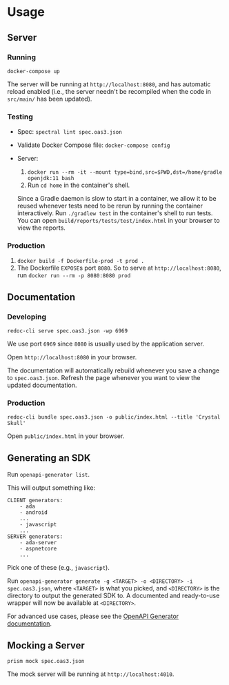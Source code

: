 # Usage

## Server

### Running

`docker-compose up`

The server will be running at `http://localhost:8080`, and has automatic reload enabled (i.e., the server needn't be recompiled when the code in `src/main/` has been updated).

### Testing

- Spec: `spectral lint spec.oas3.json`
- Validate Docker Compose file: `docker-compose config`
- Server: 
    1. `docker run --rm -it --mount type=bind,src=$PWD,dst=/home/gradle openjdk:11 bash`
    1. Run `cd home` in the container's shell.
    
    Since a Gradle daemon is slow to start in a container, we allow it to be reused whenever tests need to be rerun by running the container interactively. Run `./gradlew test` in the container's shell to run tests. You can open `build/reports/tests/test/index.html` in your browser to view the reports.

### Production

1. `docker build -f Dockerfile-prod -t prod .`
1. The Dockerfile `EXPOSE`s port `8080`. So to serve at `http://localhost:8080`, run `docker run --rm -p 8080:8080 prod`

## Documentation

### Developing

`redoc-cli serve spec.oas3.json -wp 6969`

We use port `6969` since `8080` is usually used by the application server.

Open `http://localhost:8080` in your browser. 

The documentation will automatically rebuild whenever you save a change to `spec.oas3.json`. Refresh the page whenever you want to view the updated documentation.

### Production

`redoc-cli bundle spec.oas3.json -o public/index.html --title 'Crystal Skull'`

Open `public/index.html` in your browser.

## Generating an SDK

Run `openapi-generator list`.

This will output something like:
```
CLIENT generators:
    - ada
    - android
    ...
    - javascript
    ...
SERVER generators:
    - ada-server
    - aspnetcore
    ...
```
Pick one of these (e.g., `javascript`).

Run `openapi-generator generate -g <TARGET> -o <DIRECTORY> -i spec.oas3.json`, where `<TARGET>` is what you picked, and `<DIRECTORY>` is the directory to output the generated SDK to. A documented and ready-to-use wrapper will now be available at `<DIRECTORY>`.

For advanced use cases, please see the [OpenAPI Generator documentation](https://openapi-generator.tech/).

## Mocking a Server

`prism mock spec.oas3.json`

The mock server will be running at `http://localhost:4010`.